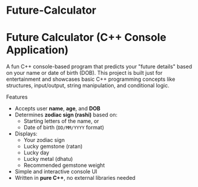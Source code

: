 # Future-Calculator
#  Future Calculator (C++ Console Application)

A fun C++ console-based program that predicts your "future details" based on your name or date of birth (DOB). This project is built just for entertainment and showcases basic C++ programming concepts like structures, input/output, string manipulation, and conditional logic.

 Features

- Accepts user **name**, **age**, and **DOB**
- Determines **zodiac sign (rashi)** based on:
  - Starting letters of the name, or
  - Date of birth (`DD/MM/YYYY` format)
- Displays:
  - Your zodiac sign
  - Lucky gemstone (ratan)
  - Lucky day
  - Lucky metal (dhatu)
  - Recommended gemstone weight
- Simple and interactive console UI
- Written in **pure C++**, no external libraries needed

